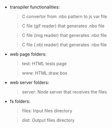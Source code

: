 - transpiler functionalities:

    > C convertor from .nbo pattern to js var file

    > C file (gif reader) that generates .nbo file

    > C file (img reader) that generates .nbo file

    > C file (.nbi reader) that generates .nbo file

- web page folders:

    > test: HTML tests page

    > www: HTML draw box

- web server folders:

    > server: Node server that receives the files

- fs folders:

    > files: Input files directory

    > dist: Output files directory